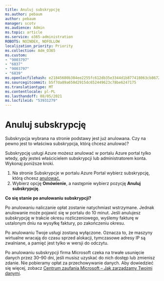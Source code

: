 ```yaml
---
title: Anuluj subskrypcję
ms.author: pebaum
author: pebaum
manager: scotv
ms.audience: Admin
ms.topic: article
ms.service: o365-administration
ROBOTS: NOINDEX, NOFOLLOW
localization_priority: Priority
ms.collection: Adm_O365
ms.custom:
- "9003797"
- "6837"
- "9003797"
- "6839"
ms.openlocfilehash: e21845680b384ee2255fc612db35e3344d1b877418063cb86721964104239ac3
ms.sourcegitcommit: b5f7da89a650d2915dc652449623c78be6247175
ms.translationtype: MT
ms.contentlocale: pl-PL
ms.lasthandoff: 08/05/2021
ms.locfileid: "53931279"
---
```

# <a name="cancel-subscription"></a>Anuluj subskrypcję

Subskrypcja wybrana na stronie podstawy jest już anulowana. Czy na pewno jest to właściwa subskrypcja, którą chcesz anulować?

Subskrypcję usługi Azure możesz anulować w portalu Azure portal tylko wtedy, gdy jesteś właścicielem subskrypcji lub administratorem konta. Wykonaj poniższe kroki.

1. Na stronie Subskrypcje w portalu Azure Portal wybierz subskrypcję, którą chcesz [anulować.](https://ms.portal.azure.com/#blade/Microsoft_Azure_Billing/SubscriptionsBlade)
2. Wybierz opcję **Omówienie**, a następnie wybierz pozycję **Anuluj subskrypcję**.

**Co się stanie po anulowaniu subskrypcji?**

Po anulowaniu naliczanie opłat zostanie natychmiast wstrzymane. Jednak anulowanie może pojawić się w portalu do 10 minut. Jeśli anulujesz subskrypcję w trakcie okresu rozliczeniowego, wyślemy fakturę w ustalonym dniu na wysyłkę faktury, po zakończeniu okresu.

Po anulowaniu Twoje usługi zostaną wyłączone. Oznacza to, że maszyny wirtualne wracają do czasu sprzed alokacji, tymczasowe adresy IP są zwalniane, a pamięć jest tylko w wersji do odczytu.

Po anulowaniu subskrypcji firma Microsoft czeka na trwałe usunięcie danych przez 30–90 dni, jeśli musisz uzyskać do nich dostęp lub zmienisz zdanie. Nie pobieramy opłat za przechowywanie danych. Aby dowiedzieć się więcej, zobacz [Centrum zaufania Microsoft – Jak zarządzamy Twoimi danymi](https://www.microsoft.com/trust-center/privacy/data-management#leave).

